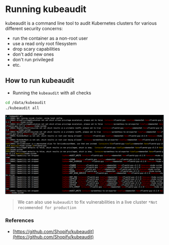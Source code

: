 # Running kubeaudit

kubeaudit is a command line tool to audit Kubernetes clusters for various different security concerns:
* run the container as a non-root user
* use a read only root filesystem
* drop scary capabilities
* don't add new ones
* don't run privileged
* etc.

## How to run kubeaudit

* Running the `kubeaudit` with all checks

```bash
cd /data/kubeaudit
./kubeaudit all
```

![](images/kubeaudit.png)


> We can also use `kubeaudit` to fix vulnerabilities in a live cluster `*Not recommended for production`

### References

* [https://github.com/Shopify/kubeaudit](https://github.com/Shopify/kubeaudit)